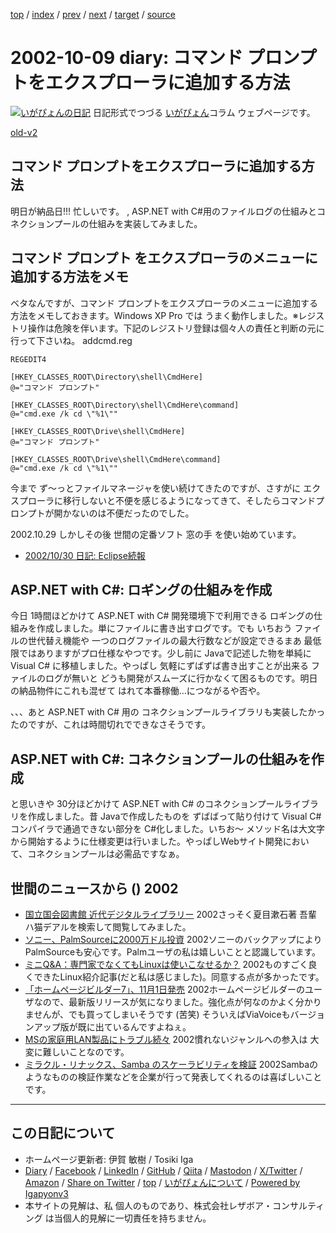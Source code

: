 [top](../index.html) 
 / [index](index.html) 
 / [prev](ig021008.html) 
 / [next](ig021011.html) 
 / [target](https://www.igapyon.jp/igapyon/diary/2002/ig021009.html) 
 / [source](https://github.com/igapyon/diary/blob/master/2002/ig021009.src.md) 

2002-10-09 diary: コマンド プロンプトをエクスプローラに追加する方法
=====================================================================================================
[![いがぴょんの日記](https://www.igapyon.jp/igapyon/diary/images/iga202308_64.jpg "いがぴょん")](https://www.igapyon.jp/igapyon/diary/memo/memoigapyon.html) 日記形式でつづる [いがぴょん](https://www.igapyon.jp/igapyon/diary/memo/memoigapyon.html)コラム ウェブページです。

[old-v2](ig021009-orig.html)

## コマンド プロンプトをエクスプローラに追加する方法

明日が納品日!!! 忙しいです。 , ASP.NET with C#用のファイルログの仕組みとコネクションプールの仕組みを実装してみました。


## コマンド プロンプト をエクスプローラのメニューに追加する方法をメモ

ベタなんですが、コマンド プロンプトをエクスプローラのメニューに追加する方法をメモしておきます。Windows
XP Pro では うまく動作しました。※レジストリ操作は危険を伴います。下記のレジストリ登録は個々人の責任と判断の元に行って下さいね。
addcmd.reg

```
REGEDIT4 

[HKEY_CLASSES_ROOT\Directory\shell\CmdHere]
@="コマンド プロンプト"

[HKEY_CLASSES_ROOT\Directory\shell\CmdHere\command]
@="cmd.exe /k cd \"%1\""

[HKEY_CLASSES_ROOT\Drive\shell\CmdHere]
@="コマンド プロンプト"

[HKEY_CLASSES_ROOT\Drive\shell\CmdHere\command]
@="cmd.exe /k cd \"%1\""
```


今まで ず～っとファイルマネージャを使い続けてきたのですが、さすがに エクスプローラに移行しないと不便を感じるようになってきて、そしたらコマンドプロンプトが開かないのは不便だったのでした。

2002.10.29 しかしその後 世間の定番ソフト 窓の手 を使い始めています。

* [2002/10/30 日記: Eclipse続報](ig021030.html)

## ASP.NET with C#: ロギングの仕組みを作成

今日 1時間ほどかけて ASP.NET with C# 開発環境下で利用できる ロギングの仕組みを作成しました。単にファイルに書き出すログです。でも いちおう ファイルの世代替え機能や 一つのログファイルの最大行数などが設定できるまあ 最低限ではありますがプロ仕様なやつです。少し前に Javaで記述した物を単純に Visual C# に移植しました。やっぱし 気軽にずばずば書き出すことが出来る ファイルのログが無いと どうも開発がスムーズに行かなくて困るものです。明日の納品物件にこれも混ぜて はれて本番稼働…につながるや否や。

、、、あと ASP.NET with C# 用の コネクションプールライブラリも実装したかったのですが、これは時間切れでできなさそうです。

## ASP.NET with C#: コネクションプールの仕組みを作成

と思いきや 30分ほどかけて ASP.NET with C# のコネクションプールライブラリを作成しました。昔
Javaで作成したものを ずばばって貼り付けて Visual C# コンパイラで通過できない部分を
C#化しました。いちお～ メソッド名は大文字から開始するように仕様変更は行いました。やっぱしWebサイト開発において、コネクションプールは必需品ですなぁ。

## 世間のニュースから () 2002

* [国立国会図書館 近代デジタルライブラリー](http://kindai.ndl.go.jp/)  2002さっそく夏目漱石著 吾輩ハ猫デアルを検索して閲覧してみました。
* [ソニー、PalmSourceに2000万ドル投資](http://www.zdnet.co.jp/news/0210/09/nebt_04.html)  2002ソニーのバックアップにより PalmSourceも安心です。Palmユーザの私は嬉しいことと認識しています。
* [ミニQ&A：専門家でなくてもLinuxは使いこなせるか？](http://biztech.nikkeibp.co.jp/wcs/leaf/CID/onair/biztech/comp/210640)  2002ものすごく良くできたLinux紹介記事(だと私は感じました)。同意する点が多かったです。
* [「ホームページビルダー7」、11月1日発売](http://www.zdnet.co.jp/news/0210/09/njbt_01.html)  2002ホームページビルダーのユーザなので、最新版リリースが気になりました。強化点が何なのかよく分かりませんが、でも買ってしまいそうです (苦笑) そういえばViaVoiceもバージョンアップ版が既に出ているんですよねぇ。
* [MSの家庭用LAN製品にトラブル続々](http://www.zdnet.co.jp/news/0210/09/nebt_18.html)  2002慣れないジャンルへの参入は 大変に難しいことなのです。
* [ミラクル・リナックス、Samba のスケーラビリティを検証](http://japan.internet.com/linuxtoday/20021008/3.html)  2002Sambaのようなものの検証作業などを企業が行って発表してくれるのは喜ばしいことです。


----------------------------------------------------------------------------------------------------

## この日記について

* ホームページ更新者: 伊賀 敏樹 / Tosiki Iga
* [Diary](https://www.igapyon.jp/igapyon/diary/) / [Facebook](https://www.facebook.com/igapyon) / [LinkedIn](https://www.linkedin.com/in/toshikiiga) / [GitHub](https://github.com/igapyon) / [Qiita](https://qiita.com/igapyon) / [Mastodon](https://social.vivaldi.net/@igapyon) / [X/Twitter](https://twitter.com/ToshikiIga) / [Amazon](https://www.amazon.co.jp/%E4%BC%8A%E8%B3%80-%E6%95%8F%E6%A8%B9/e/B004LTQWCQ) / 
[Share on Twitter](https://twitter.com/intent/tweet?hashtags=igapyon%2Cdiary%2C%E3%81%84%E3%81%8C%E3%81%B4%E3%82%87%E3%82%93&text=%E3%82%B3%E3%83%9E%E3%83%B3%E3%83%89+%E3%83%97%E3%83%AD%E3%83%B3%E3%83%97%E3%83%88%E3%82%92%E3%82%A8%E3%82%AF%E3%82%B9%E3%83%97%E3%83%AD%E3%83%BC%E3%83%A9%E3%81%AB%E8%BF%BD%E5%8A%A0%E3%81%99%E3%82%8B%E6%96%B9%E6%B3%95&url=https%3A%2F%2Fwww.igapyon.jp%2Figapyon%2Fdiary%2F2002%2Fig021009.html) / [top](../index.html) / [いがぴょんについて](https://www.igapyon.jp/igapyon/diary/memo/memoigapyon.html) / [Powered by Igapyonv3](https://github.com/igapyon/igapyonv3)
* 本サイトの見解は、私 個人のものであり、株式会社レザボア・コンサルティング は当個人的見解に一切責任を持ちません。 
